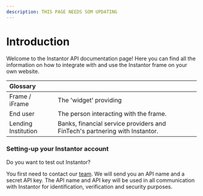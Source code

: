 ```yaml
---
description: THIS PAGE NEEDS SOM UPDATING
---
```


# Introduction

Welcome to the Instantor API documentation page! Here you can find all the information on how to integrate with and use the Instantor frame on your own website. 

| Glossary |   |
| :--- | :--- |
| Frame / iFrame | The 'widget' providing |
| End user | The person interacting with the frame. |
| Lending Institution | Banks, financial service providers and FinTech's partnering with Instantor. |

### Setting-up your Instantor account

Do you want to test out Instantor? 

You first need to contact our [team](https://www.instantor.com/instantor-demo/). We will send you  an API name and a secret API key. The API name and API key will be used in all communication with Instantor for identification, verification and security purposes.

